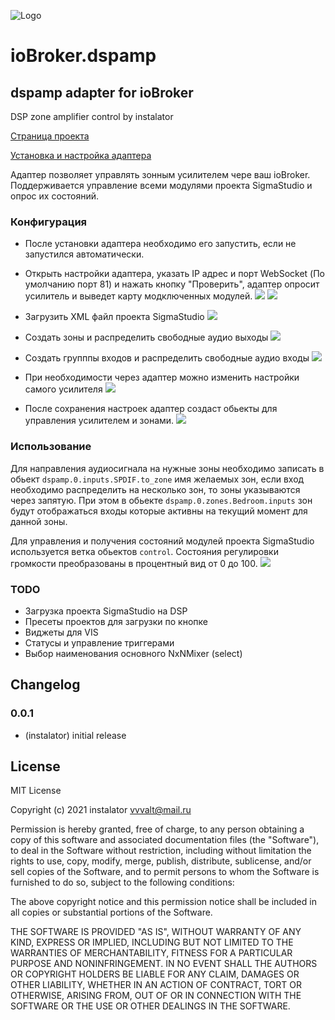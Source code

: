 ![Logo](admin/dspamp.png)
# ioBroker.dspamp

## dspamp adapter for ioBroker

DSP zone amplifier control by instalator

[Страница проекта](https://blog.instalator.ru/archives/category/dsp-%d1%83%d1%81%d0%b8%d0%bb%d0%b8%d1%82%d0%b5%d0%bb%d1%8c)

[Установка и настройка адаптера](https://blog.instalator.ru/archives/3518)

Адаптер позволяет управлять зонным усилителем чере ваш ioBroker.
Поддерживается управление всеми модулями проекта SigmaStudio и опрос их состояний. 

### Конфигурация

 - После установки адаптера необходимо его запустить, если не запустился автоматически.
 - Открыть настройки адаптера, указать IP адрес и порт WebSocket (По умолчанию порт 81) и нажать кнопку "Проверить", адаптер опросит усилитель и выведет карту модключенных модулей.
![](admin/img/config_1.png)
![](admin/img/config_8.png)

 - Загрузить XML файл проекта SigmaStudio
![](admin/img/config_2.png)

 - Создать зоны и распределить свободные аудио выходы
![](admin/img/config_3.png)

 - Создать групппы входов и распределить свободные аудио входы
![](admin/img/config_4.png)

- При необходимости через адаптер можно изменить настройки самого усилителя 
![](admin/img/config_5.png)

- После сохранения настроек адаптер создаст обьекты для управления усилителем и зонами.
![](admin/img/config_6.png)

### Использование

Для направления аудиосигнала на нужные зоны необходимо записать в обьект `dspamp.0.inputs.SPDIF.to_zone` имя желаемых зон, если вход необходимо распределить на несколько зон, то зоны указываются через запятую.
При этом в обьекте `dspamp.0.zones.Bedroom.inputs` зон будут отображаться входы которые активны на текущий момент для данной зоны. 

Для управления и получения состояний модулей проекта SigmaStudio используется ветка обьектов `control`. Состояния регулировки громкости преобразованы в процентный вид от 0 до 100.
![](admin/img/config_7.png)

### TODO

- Загрузка проекта SigmaStudio на DSP
- Пресеты проектов для загрузки по кнопке
- Виджеты для VIS
- Статусы и управление триггерами
- Выбор наименования основного NxNMixer (select)

## Changelog

### 0.0.1
* (instalator) initial release

## License
MIT License

Copyright (c) 2021 instalator <vvvalt@mail.ru>

Permission is hereby granted, free of charge, to any person obtaining a copy
of this software and associated documentation files (the "Software"), to deal
in the Software without restriction, including without limitation the rights
to use, copy, modify, merge, publish, distribute, sublicense, and/or sell
copies of the Software, and to permit persons to whom the Software is
furnished to do so, subject to the following conditions:

The above copyright notice and this permission notice shall be included in all
copies or substantial portions of the Software.

THE SOFTWARE IS PROVIDED "AS IS", WITHOUT WARRANTY OF ANY KIND, EXPRESS OR
IMPLIED, INCLUDING BUT NOT LIMITED TO THE WARRANTIES OF MERCHANTABILITY,
FITNESS FOR A PARTICULAR PURPOSE AND NONINFRINGEMENT. IN NO EVENT SHALL THE
AUTHORS OR COPYRIGHT HOLDERS BE LIABLE FOR ANY CLAIM, DAMAGES OR OTHER
LIABILITY, WHETHER IN AN ACTION OF CONTRACT, TORT OR OTHERWISE, ARISING FROM,
OUT OF OR IN CONNECTION WITH THE SOFTWARE OR THE USE OR OTHER DEALINGS IN THE
SOFTWARE.